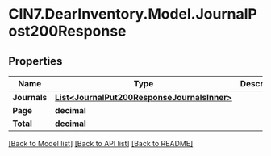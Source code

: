 # CIN7.DearInventory.Model.JournalPost200Response

## Properties

| Name         | Type                                                                                        | Description | Notes      |
| ------------ | ------------------------------------------------------------------------------------------- | ----------- | ---------- |
| **Journals** | [**List&lt;JournalPut200ResponseJournalsInner&gt;**](JournalPut200ResponseJournalsInner.md) |             | [optional] |
| **Page**     | **decimal**                                                                                 |             | [optional] |
| **Total**    | **decimal**                                                                                 |             | [optional] |

[[Back to Model list]](../README.md#documentation-for-models) [[Back to API list]](../README.md#documentation-for-api-endpoints) [[Back to README]](../README.md)

